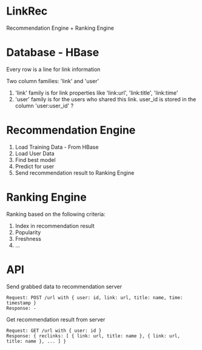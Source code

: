 # LinkRec

Recommendation Engine + Ranking Engine

# Database - HBase

Every row is a line for link information

Two column families: 'link' and 'user'

1. 'link' family is for link properties like 'link:url', 'link:title', 'link:time'
2. 'user' family is for the users who shared this link. user_id is stored in the column 'user:user_id' ?

# Recommendation Engine

1. Load Training Data - From HBase
2. Load User Data
3. Find best model
4. Predict for user
5. Send recommendation result to Ranking Engine

# Ranking Engine

Ranking based on the following criteria:

1. Index in recommendation result
2. Popularity
3. Freshness
4. ...

# API

Send grabbed data to recommendation server
```
Request: POST /url with { user: id, link: url, title: name, time: timestamp }
Response: -
```

Get recommendation result from server
```
Request: GET /url with { user: id }
Response: { reclinks: [ { link: url, title: name }, { link: url, title: name }, ... ] }
```

